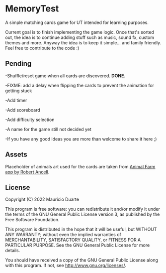 # MemoryTest

A simple matching cards game for UT intended for learning purposes.  

Current goal is to finish implementing the game logic. Once that's sorted out, the idea is to continue adding stuff such as music, sound fx, custom themes and more. Anyway the idea is to keep it simple... and family friendly. Feel free to contribute to the code :)

## Pending 

~~-Shuffle/reset game when all cards are discovered.~~ **DONE.**

-FIXME: add a delay when flipping the cards to prevent the animation for getting stuck

-Add timer

-Add scoreboard

-Add difficulty selection

-A name for the game still not decided yet

-If you have any good ideas you are more than welcome to share it here ;)

## Assets

Placeholder of animals art used for the cards are taken from [Animal Farm app by Robert Ancell](https://launchpad.net/animal-farm).

## License

Copyright (C) 2022  Mauricio Duarte

This program is free software: you can redistribute it and/or modify it under the terms of the GNU General Public License version 3, as published
by the Free Software Foundation.

This program is distributed in the hope that it will be useful, but WITHOUT ANY WARRANTY; without even the implied warranties of MERCHANTABILITY, SATISFACTORY QUALITY, or FITNESS FOR A PARTICULAR PURPOSE.  See the GNU General Public License for more details.

You should have received a copy of the GNU General Public License along with this program.  If not, see <http://www.gnu.org/licenses/>.
